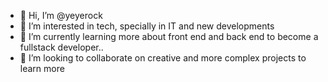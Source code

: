 - 👋 Hi, I’m @yeyerock
- 👀 I’m interested in tech, specially in IT and new developments 
- 🌱 I’m currently learning more about front end and back end to become a fullstack developer..
- 💞️ I’m looking to collaborate on creative and more complex projects to learn more

<!---
yeyerock/yeyerock is a ✨ special ✨ repository because its `README.md` (this file) appears on your GitHub profile.
You can click the Preview link to take a look at your changes.
--->

